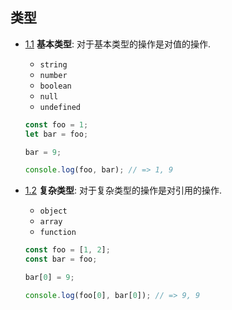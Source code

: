 ## 类型

- [1.1](#types--primitives) **基本类型**: 对于基本类型的操作是对值的操作.

  - `string`
  - `number`
  - `boolean`
  - `null`
  - `undefined`

  ```javascript
  const foo = 1;
  let bar = foo;

  bar = 9;

  console.log(foo, bar); // => 1, 9
  ```

- [1.2](#types--complex)  **复杂类型**: 对于复杂类型的操作是对引用的操作.

  - `object`
  - `array`
  - `function`

  ```javascript
  const foo = [1, 2];
  const bar = foo;

  bar[0] = 9;

  console.log(foo[0], bar[0]); // => 9, 9
  ```